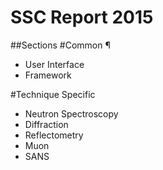 # SSC Report 2015

##Sections
#Common ¶

- User Interface
- Framework 

#Technique Specific

- Neutron Spectroscopy
- Diffraction
- Reflectometry
- Muon
- SANS 
